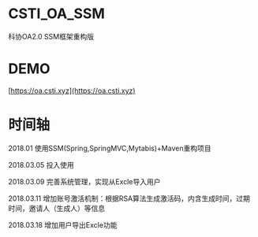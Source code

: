 # CSTI_OA_SSM
科协OA2.0 SSM框架重构版

# DEMO
[https://oa.csti.xyz](https://oa.csti.xyz)

# 时间轴
2018.01 使用SSM(Spring,SpringMVC,Mytabis)+Maven重构项目

2018.03.05 投入使用

2018.03.09 完善系统管理，实现从Excle导入用户

2018.03.11 增加账号激活机制：根据RSA算法生成激活码，内含生成时间，过期时间，邀请人（生成人）等信息

2018.03.18 增加用户导出Excle功能
